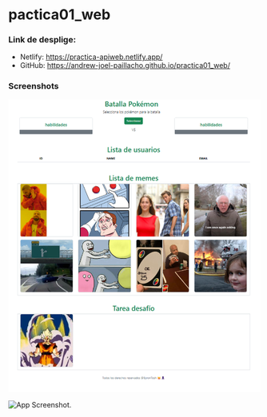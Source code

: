 ﻿# pactica01_web
### Link de desplige:
  - Netlify: https://practica-apiweb.netlify.app/
  - GitHub: https://andrew-joel-paillacho.github.io/practica01_web/

### Screenshots
![App Screenshot](https://github.com/Andrew-Joel-Paillacho/practica01_web/blob/main/Captura%20de%20pantalla%202025-10-05%20194347.png)

![App Screenshot](https://andrew-joel-paillacho.github.io/practica01_web/).

